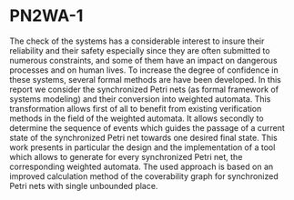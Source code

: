 # PN2WA-1

The check of the systems has a considerable interest to insure their reliability and their safety 
especially since they are often submitted to numerous constraints, and some of them have an
impact on dangerous processes and on human lives. To increase the degree of confidence in
these systems, several formal methods are have been developed.
In this report we consider the synchronized Petri nets (as formal framework of systems
modeling) and their conversion into weighted automata. This transformation allows first of
all to benefit from existing verification methods in the field of the weighted automata. It
allows secondly to determine the sequence of events which guides the passage of a current
state of the synchronized Petri net towards one desired final state.
This work presents in particular the design and the implementation of a tool which allows to
generate for every synchronized Petri net, the corresponding weighted automata. The used
approach is based on an improved calculation method of the coverability graph for
synchronized Petri nets with single unbounded place.
